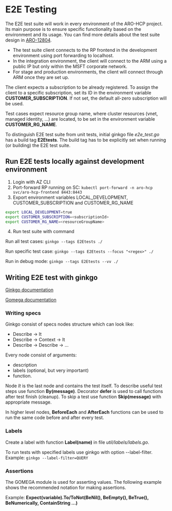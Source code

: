 # E2E Testing

The E2E test suite will work in every environment of the ARO-HCP project. Its main purpose is to ensure specific functionality based on the environment and its usage. You can find more details about the test suite design in [ARO-12804](https://issues.redhat.com/browse/ARO-12804).

- The test suite client connects to the RP frontend in the development environment using port forwarding to localhost.
- In the integration environment, the client will connect to the ARM using a public IP but only within the MSFT corporate network.
- For stage and production environments, the client will connect through ARM once they are set up.

The client expects a subscription to be already registered. To assign the client to a specific subscription, set its ID in the environment variable **CUSTOMER_SUBSCRIPTION**. If not set, the default all-zero subscription will be used.

Test cases expect resource group name, where cluster resources (vnet, managed identity, ...) are located, to be set in the environment variable **CUSTOMER_RG_NAME**.

To distinguish E2E test suite from unit tests, initial ginkgo file *e2e_test.go* has a build tag **E2Etests**. The build tag has to be explicitly set when running (or building) the E2E test suite.

## Run E2E tests locally against development environment

1. Login with AZ CLI
2. Port-forward RP running on SC: `kubectl port-forward -n aro-hcp svc/aro-hcp-frontend 8443:8443`
3. Export environment variables LOCAL_DEVELOPMENT, CUSTOMER_SUBSCRIPTION and CUSTOMER_RG_NAME

```bash
export LOCAL_DEVELOPMENT=true
export CUSTOMER_SUBSCRIPTION=<subscriptionId>
export CUSTOMER_RG_NAME=<resourceGroupName>
```

4. Run test suite with command

Run all test cases: `ginkgo --tags E2Etests ./`

Run specific test case: `ginkgo --tags E2Etests --focus "<regex>" ./`

Run in debug mode: `ginkgo --tags E2Etests --vv ./`

## Writing E2E test with ginkgo

[Ginkgo documentation](https://onsi.github.io/ginkgo/)

[Gomega documentation](https://onsi.github.io/gomega/)

### Writing specs

Ginkgo consist of specs nodes structure which can look like:

- Describe -> It
- Describe -> Context -> It
- Describe -> Describe -> ...

Every node consist of arguments:
- description
- labels (optional, but very important)
- function.

Node *It* is the last node and contains the test itself. To describe useful test steps use function **By(message)**. Decorator **defer** is used to call functions after test finish (cleanup). To skip a test use function **Skip(message)** with appropriate message.

In higher level nodes, **BeforeEach** and **AfterEach** functions can be used to run the same code before and after every test.

### Labels
Create a label with function **Label(name)** in file *util/labels/labels.go*.

To run tests with specified labels use ginkgo with option --label-filter. Example: `ginkgo --label-filter=QUERY`

### Assertions

The GOMEGA module is used for asserting values. The following example shows the recommended notation for making assertions.

Example:
**Expect(variable).To/ToNot(BeNil(), BeEmpty(), BeTrue(), BeNumerically, ContainString ...)**
